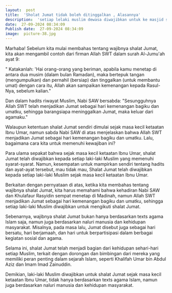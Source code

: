 ```yaml
---
layout:  post
title:  'Sholat Jumat tidak boleh ditinggalkan , Alasannya'
description:  'setiap lelaki muslim dewasa diwajibkan untuk ke masjid sholat berjamaah ada jumat siang'
date:  27-09-2024 08:34:09
Publish date:  27-09-2024 08:34:09
image:  picture-38.jpg
---
```

Marhaba! Sebelum kita mulai membahas tentang wajibnya shalat Jumat, kita akan mengambil contoh dari firman Allah SWT dalam surah Al-Jumu'ah ayat 9:

" Katakanlah: 'Hai orang-orang yang beriman, apabila kamu menetap di antara dua musim (dalam bulan Ramadan), maka bertepuk tangan (mengumpulkan) dan pernahil (bersiap) dan tinggalkan (untuk membantu umat) dengan cara itu, Allah akan sampaikan kemenangan kepada Rasul-Nya, sebelum kalian."

Dan dalam hadits riwayat Muslim, Nabi SAW bersabda: "Sesungguhnya Allah SWT telah menjadikan Jumat sebagai hari kemenangan bagiku dan umatku, sehingga barangsiapa meninggalkan Jumat, maka keluar dari agamaku."

Walaupun ketentuan shalat Jumat sendiri dimulai sejak masa kecil ketaatan Ibnu Umar, namun sabda Nabi SAW di atas menjelaskan bahwa Allah SWT menjadikan Jumat sebagai hari kemenangan bagiku dan umatku. Lalu, bagaimana cara kita untuk memenuhi kewajiban ini?

Para ulama sepakat bahwa sejak masa kecil ketaatan Ibnu Umar, shalat Jumat telah diwajibkan kepada setiap laki-laki Muslim yang memenuhi syarat-syarat. Namun, kesempatan untuk mampirkan sendiri tentang hadits dan ayat-ayat tersebut, mau tidak mau, Shalat Jumat telah diwajibkan kepada setiap laki-laki Muslim sejak masa kecil ketaatan Ibnu Umar.

Berkaitan dengan pernyataan di atas, ketika kita membahas tentang wajibnya shalat Jumat, kita harus memahami bahwa kehadiran Nabi SAW dan Khulafaur Rasyidin sempat menetap di Madinah, namun Allah SWT menjadikan Jumat sebagai hari kemenangan bagiku dan umatku, sehingga setiap laki-laki Muslim diwajibkan untuk mengikuti shalat Jumat.

Sebenarnya, wajibnya shalat Jumat bukan hanya berdasarkan texts agama Islam saja, namun juga berdasarkan naluri manusia dan kehidupan masyarakat. Misalnya, pada masa lalu, Jumat disebut juga sebagai hari bersatu, hari berjamaah, dan hari untuk berpartisipasi dalam berbagai kegiatan sosial dan agama.

Selama ini, shalat Jumat telah menjadi bagian dari kehidupan sehari-hari setiap Muslim, terkait dengan dorongan dan bimbingan dari mereka yang memiliki peran penting dalam sejarah Islam, seperti Khalifah Umar bin Abdul Aziz dan Imam Imad Zainuddin.

Demikian, laki-laki Muslim diwajibkan untuk shalat Jumat sejak masa kecil ketaatan Ibnu Umar, tidak hanya berdasarkan texts agama Islam, namun juga berdasarkan naluri manusia dan kehidupan masyarakat.